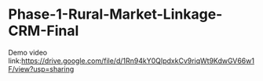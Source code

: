 # Phase-1-Rural-Market-Linkage-CRM-Final
Demo video link:https://drive.google.com/file/d/1Rn94kY0QIpdxkCv9riqWt9KdwGV66w1F/view?usp=sharing
